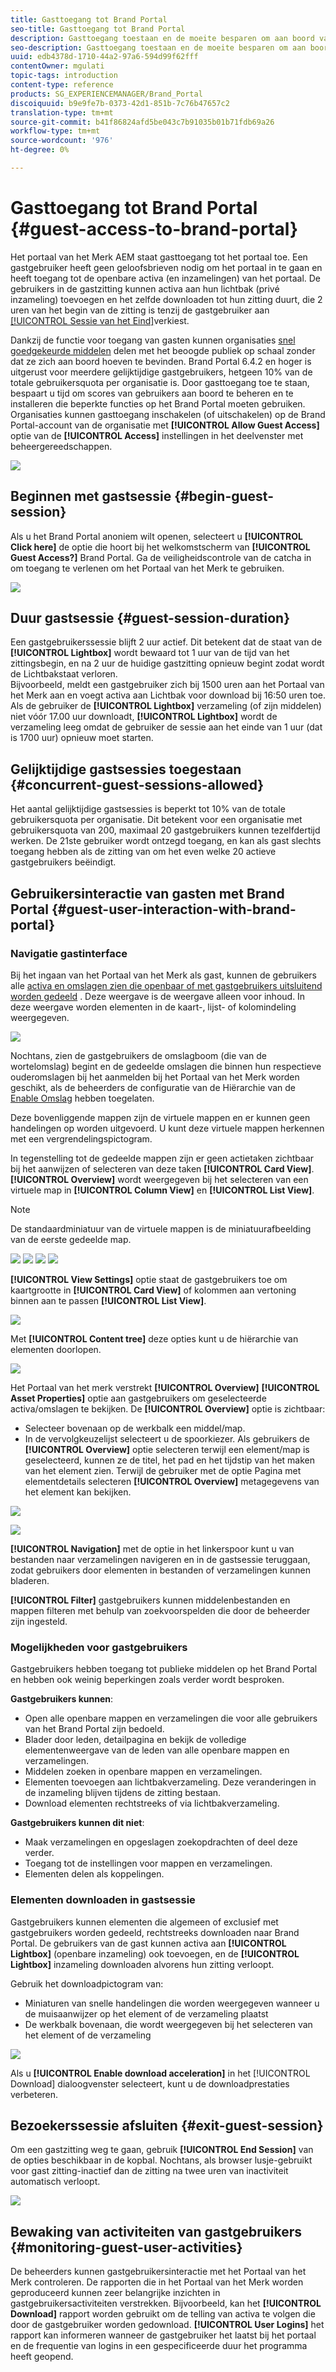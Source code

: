 ```yaml
---
title: Gasttoegang tot Brand Portal
seo-title: Gasttoegang tot Brand Portal
description: Gasttoegang toestaan en de moeite besparen om aan boord van een groot aantal gebruikers te gaan die niet hoeven te worden geverifieerd.
seo-description: Gasttoegang toestaan en de moeite besparen om aan boord van een groot aantal gebruikers te gaan die niet hoeven te worden geverifieerd.
uuid: edb4378d-1710-44a2-97a6-594d99f62fff
contentOwner: mgulati
topic-tags: introduction
content-type: reference
products: SG_EXPERIENCEMANAGER/Brand_Portal
discoiquuid: b9e9fe7b-0373-42d1-851b-7c76b47657c2
translation-type: tm+mt
source-git-commit: b41f86824afd5be043c7b91035b01b71fdb69a26
workflow-type: tm+mt
source-wordcount: '976'
ht-degree: 0%

---
```



# Gasttoegang tot Brand Portal {#guest-access-to-brand-portal}

Het portaal van het Merk AEM staat gasttoegang tot het portaal toe. Een gastgebruiker heeft geen geloofsbrieven nodig om het portaal in te gaan en heeft toegang tot de openbare activa (en inzamelingen) van het portaal. De gebruikers in de gastzitting kunnen activa aan hun lichtbak (privé inzameling) toevoegen en het zelfde downloaden tot hun zitting duurt, die 2 uren van het begin van de zitting is tenzij de gastgebruiker aan [[!UICONTROL Sessie van het Eind]](#exit-guest-session)verkiest.

Dankzij de functie voor toegang van gasten kunnen organisaties [snel goedgekeurde middelen](../using/brand-portal-sharing-folders.md#how-to-share-folders) delen met het beoogde publiek op schaal zonder dat ze zich aan boord hoeven te bevinden. Brand Portal 6.4.2 en hoger is uitgerust voor meerdere gelijktijdige gastgebruikers, hetgeen 10% van de totale gebruikersquota per organisatie is. Door gasttoegang toe te staan, bespaart u tijd om scores van gebruikers aan boord te beheren en te installeren die beperkte functies op het Brand Portal moeten gebruiken.\
Organisaties kunnen gasttoegang inschakelen (of uitschakelen) op de Brand Portal-account van de organisatie met **[!UICONTROL Allow Guest Access]** optie van de **[!UICONTROL Access]** instellingen in het deelvenster met beheergereedschappen.

<!--
Comment Type: annotation
Last Modified By: mgulati
Last Modified Date: 2018-08-17T10:42:59.879-0400
Removed the first para: "AEM Assets Brand Portal allows public users to enter the portal anonymously and have restricted access to the allowed public resources as guests. Organization users with guest role need not seek access and authentication from administrators."
-->

![](assets/enable-guest-access.png)

## Beginnen met gastsessie {#begin-guest-session}

Als u het Brand Portal anoniem wilt openen, selecteert u **[!UICONTROL Click here]** de optie die hoort bij het welkomstscherm van **[!UICONTROL Guest Access?]** Brand Portal. Ga de veiligheidscontrole van de catcha in om toegang te verlenen om het Portaal van het Merk te gebruiken.

![](assets/bp-login-screen.png)

## Duur gastsessie {#guest-session-duration}

Een gastgebruikerssessie blijft 2 uur actief. Dit betekent dat de staat van de **[!UICONTROL Lightbox]** wordt bewaard tot 1 uur van de tijd van het zittingsbegin, en na 2 uur de huidige gastzitting opnieuw begint zodat wordt de Lichtbakstaat verloren.\
Bijvoorbeeld, meldt een gastgebruiker zich bij 1500 uren aan het Portaal van het Merk aan en voegt activa aan Lichtbak voor download bij 16:50 uren toe. Als de gebruiker de **[!UICONTROL Lightbox]** verzameling (of zijn middelen) niet vóór 17.00 uur downloadt, **[!UICONTROL Lightbox]** wordt de verzameling leeg omdat de gebruiker de sessie aan het einde van 1 uur (dat is 1700 uur) opnieuw moet starten.

## Gelijktijdige gastsessies toegestaan {#concurrent-guest-sessions-allowed}

Het aantal gelijktijdige gastsessies is beperkt tot 10% van de totale gebruikersquota per organisatie. Dit betekent voor een organisatie met gebruikersquota van 200, maximaal 20 gastgebruikers kunnen tezelfdertijd werken. De 21ste gebruiker wordt ontzegd toegang, en kan als gast slechts toegang hebben als de zitting van om het even welke 20 actieve gastgebruikers beëindigt.

## Gebruikersinteractie van gasten met Brand Portal {#guest-user-interaction-with-brand-portal}

### Navigatie gastinterface

Bij het ingaan van het Portaal van het Merk als gast, kunnen de gebruikers alle [activa en omslagen zien die openbaar of met gastgebruikers uitsluitend worden gedeeld](../using/brand-portal-sharing-folders.md#sharefolders) . Deze weergave is de weergave alleen voor inhoud. In deze weergave worden elementen in de kaart-, lijst- of kolomindeling weergegeven.

![](assets/disabled-folder-hierarchy1.png)

Nochtans, zien de gastgebruikers de omslagboom (die van de wortelomslag) begint en de gedeelde omslagen die binnen hun respectieve ouderomslagen bij het aanmelden bij het Portaal van het Merk worden geschikt, als de beheerders de configuratie van de Hiërarchie van de [Enable Omslag](../using/brand-portal-general-configuration.md#main-pars-header-1621071021) hebben toegelaten.

Deze bovenliggende mappen zijn de virtuele mappen en er kunnen geen handelingen op worden uitgevoerd. U kunt deze virtuele mappen herkennen met een vergrendelingspictogram.

In tegenstelling tot de gedeelde mappen zijn er geen actietaken zichtbaar bij het aanwijzen of selecteren van deze taken **[!UICONTROL Card View]**. **[!UICONTROL Overview]** wordt weergegeven bij het selecteren van een virtuele map in **[!UICONTROL Column View]** en **[!UICONTROL List View]**.

>[!NOTE]
>
>De standaardminiatuur van de virtuele mappen is de miniatuurafbeelding van de eerste gedeelde map.

![](assets/enabled-hierarchy1.png) ![](assets/hierarchy1-nonadmin.png) ![](assets/hierarchy-nonadmin.png) ![](assets/hierarchy2-nonadmin.png)

**[!UICONTROL View Settings]** optie staat de gastgebruikers toe om kaartgrootte in **[!UICONTROL Card View]** of kolommen aan vertoning binnen aan te passen **[!UICONTROL List View]**.

![](assets/nav-guest-user.png)

Met **[!UICONTROL Content tree]** deze opties kunt u de hiërarchie van elementen doorlopen.

![](assets/guest-login-ui.png)

Het Portaal van het merk verstrekt **[!UICONTROL Overview]** **[!UICONTROL Asset Properties]** optie aan gastgebruikers om geselecteerde activa/omslagen te bekijken. De **[!UICONTROL Overview]** optie is zichtbaar:

* Selecteer bovenaan op de werkbalk een middel/map.
* In de vervolgkeuzelijst selecteert u de spoorkiezer.
Als gebruikers de **[!UICONTROL Overview]** optie selecteren terwijl een element/map is geselecteerd, kunnen ze de titel, het pad en het tijdstip van het maken van het element zien. Terwijl de gebruiker met de optie Pagina met elementdetails selecteren **[!UICONTROL Overview]** metagegevens van het element kan bekijken.

![](assets/overview-option-1.png)

![](assets/overview-rail-selector-1.png)<br />

**[!UICONTROL Navigation]** met de optie in het linkerspoor kunt u van bestanden naar verzamelingen navigeren en in de gastsessie teruggaan, zodat gebruikers door elementen in bestanden of verzamelingen kunnen bladeren.

**[!UICONTROL Filter]** gastgebruikers kunnen middelenbestanden en mappen filteren met behulp van zoekvoorspelden die door de beheerder zijn ingesteld.

### Mogelijkheden voor gastgebruikers

Gastgebruikers hebben toegang tot publieke middelen op het Brand Portal en hebben ook weinig beperkingen zoals verder wordt besproken.

**Gastgebruikers kunnen**:

* Open alle openbare mappen en verzamelingen die voor alle gebruikers van het Brand Portal zijn bedoeld.
* Blader door leden, detailpagina en bekijk de volledige elementenweergave van de leden van alle openbare mappen en verzamelingen.
* Middelen zoeken in openbare mappen en verzamelingen.
* Elementen toevoegen aan lichtbakverzameling. Deze veranderingen in de inzameling blijven tijdens de zitting bestaan.
* Download elementen rechtstreeks of via lichtbakverzameling.

**Gastgebruikers kunnen dit niet**:

* Maak verzamelingen en opgeslagen zoekopdrachten of deel deze verder.
* Toegang tot de instellingen voor mappen en verzamelingen.
* Elementen delen als koppelingen.

### Elementen downloaden in gastsessie

Gastgebruikers kunnen elementen die algemeen of exclusief met gastgebruikers worden gedeeld, rechtstreeks downloaden naar Brand Portal. De gebruikers van de gast kunnen activa aan **[!UICONTROL Lightbox]** (openbare inzameling) ook toevoegen, en de **[!UICONTROL Lightbox]** inzameling downloaden alvorens hun zitting verloopt.

Gebruik het downloadpictogram van:

* Miniaturen van snelle handelingen die worden weergegeven wanneer u de muisaanwijzer op het element of de verzameling plaatst
* De werkbalk bovenaan, die wordt weergegeven bij het selecteren van het element of de verzameling

![](assets/download-on-guest.png)

Als u **[!UICONTROL Enable download acceleration]** in het [!UICONTROL Download] dialoogvenster selecteert, kunt u de downloadprestaties [](../using/accelerated-download.md)verbeteren.

## Bezoekerssessie afsluiten {#exit-guest-session}

Om een gastzitting weg te gaan, gebruik **[!UICONTROL End Session]** van de opties beschikbaar in de kopbal. Nochtans, als browser lusje-gebruikt voor gast zitting-inactief dan de zitting na twee uren van inactiviteit automatisch verloopt.

![](assets/end-guest-session.png)

## Bewaking van activiteiten van gastgebruikers {#monitoring-guest-user-activities}

De beheerders kunnen gastgebruikersinteractie met het Portaal van het Merk controleren. De rapporten die in het Portaal van het Merk worden geproduceerd kunnen zeer belangrijke inzichten in gastgebruikersactiviteiten verstrekken. Bijvoorbeeld, kan het **[!UICONTROL Download]** rapport worden gebruikt om de telling van activa te volgen die door de gastgebruiker worden gedownload. **[!UICONTROL User Logins]** het rapport kan informeren wanneer de gastgebruiker het laatst bij het portaal en de frequentie van logins in een gespecificeerde duur het programma heeft geopend.
